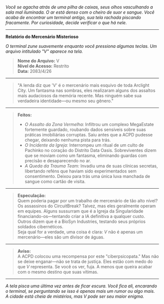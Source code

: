 _Você se agacha atrás de uma pilha de caixas, seus olhos vasculhando a sala mal iluminada. O ar está denso com o cheiro de suor e sangue. Você acaba de encontrar um terminal antigo, sua tela rachada piscando fracamente. Por curiosidade, decide verificar o que há nele._

---

**Relatório do Mercenário Misterioso**

_O terminal zune suavemente enquanto você pressiona algumas teclas. Um arquivo intitulado "V" aparece na tela._

> **Nome do Arquivo:** V  
> **Nível de Acesso:** Restrito  
> **Data:** 2083/4/26

---

> "A lenda diz que 'V' é o mercenário mais esquivo de toda Arclight City. Um fantasma nas sombras, eles realizaram alguns dos assaltos mais audaciosos da memória recente. Mas ninguém sabe sua verdadeira identidade—ou mesmo seu gênero."

---

> **Feitos:**
>
> - _O Assalto da Zona Vermelha:_ Infiltrou um complexo MegaEstate fortemente guardado, roubando dados sensíveis sobre suas práticas imobiliárias corruptas. Saiu antes que a ACPD pudesse chegar, deixando nenhuma pista para trás.
> - _O Incidente da Igreja:_ Interrompeu um ritual de um culto de Pachinko no coração do Distrito Data Oasis. Sobreviventes dizem que se moviam como um fantasma, eliminando guardas com precisão e desaparecendo no ar.
> - _A Queda da Trauma Team:_ Invadiu uma de suas clínicas secretas, libertando reféns que haviam sido experimentados sem consentimento. Deixou para trás uma única luva manchada de sangue como cartão de visita.

---

> **Especulação:**  
> Quem poderia pagar por um trabalho de mercenário de tão alto nível? Os assassinos do CircuitBreak? Talvez, mas eles geralmente operam em equipes. Alguns sussurram que é a Igreja da Singularidade financiando-os—tentando criar a IA definitiva a qualquer custo. Outros dizem que é a BioSyn Industries, testando seus próprios soldados cibernéticos.  
> Seja qual for a verdade, uma coisa é clara: _V_ não é apenas um mercenário—eles são um divisor de águas.

---

> **Aviso:**  
> A ACPD colocou uma recompensa por este "ciberpsicopata." Mas não se deixe enganar—não se trata de justiça. Eles estão com medo do que _V_ representa. Se você os ver, fuja. A menos que queira acabar com o mesmo destino que suas vítimas.

---

*A tela pisca uma última vez antes de ficar escura. Você fica ali, encarando o terminal, se perguntando se isso é apenas mais um rumor ou algo mais. A cidade está cheia de mistérios, mas *V* pode ser seu maior enigma.*
